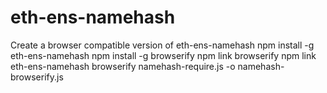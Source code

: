 # eth-ens-namehash

Create a browser compatible version of eth-ens-namehash
npm install -g eth-ens-namehash
npm install -g browserify
npm link browserify
npm link eth-ens-namehash
browserify namehash-require.js -o namehash-browserify.js 
